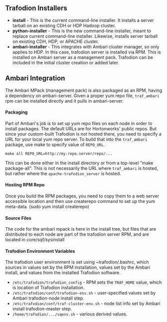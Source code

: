 <!--
   # @@@ START COPYRIGHT @@@
   #
   # Licensed to the Apache Software Foundation (ASF) under one
   # or more contributor license agreements.  See the NOTICE file
   # distributed with this work for additional information
   # regarding copyright ownership.  The ASF licenses this file
   # to you under the Apache License, Version 2.0 (the
   # "License"); you may not use this file except in compliance
   # with the License.  You may obtain a copy of the License at
   #
   #   http://www.apache.org/licenses/LICENSE-2.0
   #
   # Unless required by applicable law or agreed to in writing,
   # software distributed under the License is distributed on an
   # "AS IS" BASIS, WITHOUT WARRANTIES OR CONDITIONS OF ANY
   # KIND, either express or implied.  See the License for the
   # specific language governing permissions and limitations
   # under the License.
   #
   # @@@ END COPYRIGHT @@@
 -->

## Trafodion Installers

* **install** - This is the current command-line installer. It installs a server tarball
  on an existing CDH or HDP Hadoop cluster.
* **python-installer** - This is the new command-line installer, meant to replace current
  command-line installer. Likewise, installs server tarball on existing CDH, HDP,
  or APACHE cluster.
* **ambari-installer** - This integrates with Ambari cluster manager, so only applies to HDP.
  In this case, trafodion server is installed via RPM. This is installed on Ambari server as
  a management pack. Trafodion can be included in the initial cluster creation or added later.

## Ambari Integration

The Ambari MPack (management pack) is also packaged as an RPM, having a dependency on ambari-server.
Given a proper yum repo file, `traf_ambari` rpm
can be installed directly and it pulls in ambari-server.

#### Packaging

Part of Ambari's job is to set up yum repo files on each node in order to install packages.
The default URLs are for Hortonworks' public repos. But since your custom-built Trafodion is
not hosted there, you need to specify a URL for your local yum repo server. To build that into
the `traf_ambari` package, use make to specify value of `REPO_URL`.

   `make all REPO_URL=http://my.repo.server/repo/...`

This can be done either in the install directory or from a top-level "make package-all".
This is not necessarily the URL where `traf_ambari` is hosted, but rather where the
`apache-trafodion_server` is hosted.

#### Hosting RPM Repo

Once you build the RPM packages, you need to copy them to a web server accessible location and
then use createrepo command to set up the yum meta-data. (sudo yum install createrepo)

#### Source Files

The code for the ambari mpack is here in the install tree, but files that are distributed to each
node are part of the trafodion server RPM, and are located in core/sqf/sysinstall

#### Trafodion Environment Variables

The trafodion user environment is set using ~trafodion/.bashrc, which sources in values set by the RPM
installation, values set by the Ambari install, and values from the installed Trafodion software.

* `/etc/trafodion/trafodion_config` - RPM sets the `TRAF_HOME` value, which is location of Trafodion installation.
* `/etc/trafodion/conf/trafodion-env.sh` - user-specified values set by Ambari trafodion-node install step.
* `/etc/trafodion/conf/traf-cluster-env.sh` - node list info set by Ambari install trafodion-master step.
* `/home/trafodion/.../sqenv.sh` - various derived values.

